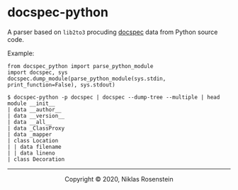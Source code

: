   [docspec]: https://github.com/NiklasRosenstein/docspec

# docspec-python

A parser based on `lib2to3` procuding [docspec][] data from Python source code.

Example:

```
from docspec_python import parse_python_module
import docspec, sys
docspec.dump_module(parse_python_module(sys.stdin, print_function=False), sys.stdout)
```

```
$ docspec-python -p docspec | docspec --dump-tree --multiple | head
module __init__
| data __author__
| data __version__
| data __all__
| data _ClassProxy
| data _mapper
| class Location
| | data filename
| | data lineno
| class Decoration
```

---

<p align="center">Copyright &copy; 2020, Niklas Rosenstein</p>
